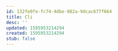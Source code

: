 ```yaml
---
id: 132fe0fe-fc74-4dbe-982a-9dcac677f664
title: Cli
desc: ''
updated: 1595953214294
created: 1595953214294
stub: false
---
```


